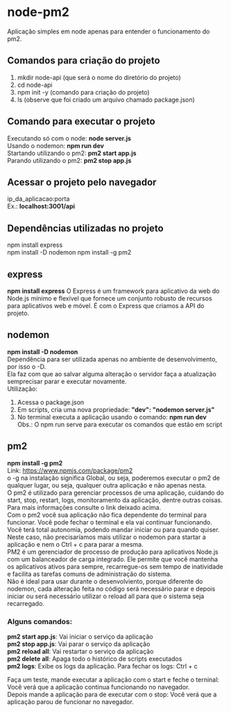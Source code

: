 # node-pm2

Aplicação simples em node apenas para entender o funcionamento do pm2.  

## Comandos para criação do projeto  
1) mkdir node-api (que será o nome do diretório do projeto)  
2) cd node-api  
3) npm init -y (comando para criação do projeto)  
4) ls (observe que foi criado um arquivo chamado package.json)  
  
## Comando para executar o projeto  
Executando só com o node: **node server.js**  
Usando o nodemon: **npm run dev**  
Startando utilizando o pm2:  **pm2 start app.js**  
Parando utilizando o pm2: **pm2 stop app.js**  

## Acessar o projeto pelo navegador  
ip_da_aplicacao:porta  
Ex.:  **localhost:3001/api**  
  
## Dependências utilizadas no projeto  
npm install express  
npm install -D nodemon 
npm install -g pm2  
  
## express
**npm install express**
O Express é um framework para aplicativo da web do Node.js mínimo e flexível que fornece um conjunto robusto de recursos para aplicativos web e móvel. É com o Express que criamos a API do projeto.  
  
## nodemon  
**npm install -D nodemon**  
Dependência para ser utilizada apenas no ambiente de desenvolvimento, por isso o -D.  
Ela faz com que ao salvar alguma alteração o servidor faça a atualização semprecisar parar e executar novamente.  
Utilização:  
1) Acessa o package.json  
2) Em scripts, cria uma nova propriedade: **"dev": "nodemon server.js"**  
3) No terminal executa a aplicação usando o comando: **npm run dev**  
Obs.: O npm run serve para executar os comandos que estão em script   
  
## pm2  
**npm install -g pm2**  
Link: https://www.npmjs.com/package/pm2  
o -g na instalação significa Global, ou seja, poderemos executar o pm2 de qualquer lugar, ou seja, qualquer outra aplicação e não apenas nesta.   
O pm2 é utilizado para gerenciar processos de uma aplicação, cuidando do start, stop, restart, logs, monitoramento da aplicação, dentre outras coisas. Para mais informações consulte o link deixado acima.  
Com o pm2 você sua aplicação não fica dependente do terminal para funcionar. Você pode fechar o terminal e ela vai continuar funcionando. Você terá total autonomia, podendo mandar iniciar ou para quando quiser. Neste caso, não precisaríamos mais utilizar o nodemon para startar a aplicação e nem o Ctrl + c para parar a mesma.  
PM2 é um gerenciador de processo de produção para aplicativos Node.js com um balanceador de carga integrado. Ele permite que você mantenha os aplicativos ativos para sempre, recarregue-os sem tempo de inatividade e facilita as tarefas comuns de administração do sistema.   
Não é ideal para usar durante o desenvolviento, porque diferente do nodemon, cada alteração feita no código será necessário parar e depois iniciar ou será necessário utilizar o reload all para que o sistema seja recarregado.    
### Alguns comandos:  
**pm2 start app.js**: Vai iniciar o serviço da aplicação  
**pm2 stop app.js**: Vai parar o serviço da aplicação  
**pm2 reload all**: Vai restartar o serviço da aplicação  
**pm2 delete all**: Apaga todo o histórico de scripts executados  
**pm2 logs**:  Exibe os logs da aplicação. Para fechar os logs: Ctrl + c    

Faça um teste, mande executar a aplicação com o start e feche o terninal: Você verá que a aplicação continua funcionando no navegador.  
Depois mande a aplicação para de executar com o stop: Você verá que a aplicação parou de funcionar no navegador.  
